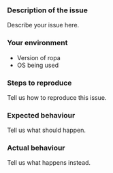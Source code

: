 ### Description of the issue
Describe your issue here.

### Your environment
* Version of ropa
* OS being used

### Steps to reproduce
Tell us how to reproduce this issue.

### Expected behaviour
Tell us what should happen.

### Actual behaviour
Tell us what happens instead.
